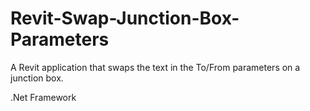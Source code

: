 # Revit-Swap-Junction-Box-Parameters
A Revit application that swaps the text in the To/From parameters on a junction box.

.Net Framework
